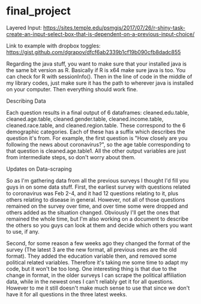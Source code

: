 # final_project

Layered Input: https://sites.temple.edu/psmgis/2017/07/26/r-shiny-task-create-an-input-select-box-that-is-dependent-on-a-previous-input-choice/

Link to example with dropbox toggles: https://gist.github.com/dgrapov/dfcf6ab2339b1cf19b090cfb8dadc855



Regarding the java stuff, you want to make sure that your installed java is the same bit version as R. Basically if R is x64 make sure java is too. You can check for R with sessionInfo(). Then in the line of code in the middle of my library codes, just make sure it has the path to wherever java is installed on your computer. Then everything should work fine.

Describing Data

Each question results in a final output of 6 dataframes: cleaned.edu.table, cleaned.age.table, cleaned.gender.table, cleaned.income.table,  cleaned.race.table, and cleaned.region.table. These correspond to the 6 demographic categories. Each of these has a suffix which describes the question it's from. For example, the first question is "How closely are you following the news about coronavirus?", so the age table corresponding to that question is cleaned.age.table1. All the other output variables are just from intermediate steps, so don't worry about them.

Updates on Data-scraping

So as I'm gathering data from all the previous surveys I thought I'd fill you guys in on some data stuff. First, the earliest survey with questions related to coronavirus was Feb 2-4, and it had 12 questions relating to it, plus others relating to disease in general. However, not all of those questions remained on the survey over time, and over time some were dropped and others added as the situation changed. Obviously I'll get the ones that remained the whole time, but I'm also working on a document to describe the others so you guys can look at them and decide which others you want to use, if any.

Second, for some reason a few weeks ago they changed the format of the survey (The latest 3 are the new format, all previous ones are the old format). They added the education variable then, and removed some political related variables. Therefore it's taking me some time to adapt my code, but it won't be too long. One interesting thing is that due to the change in format, in the older surveys I can scrape the political affiliation data, while in the newest ones I can't reliably get it for all questions. However to me it still doesn't make much sense to use that since we don't have it for all questions in the three latest weeks.
